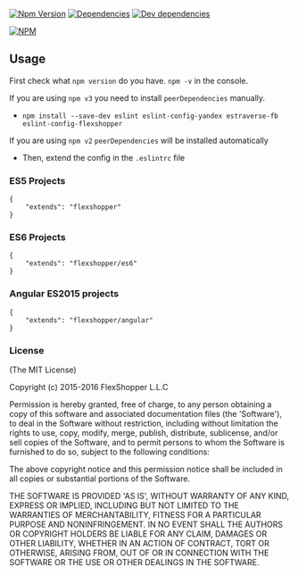 [![Npm Version][npm-badge]][npm-url]
[![Dependencies][david-badge]][david-url]
[![Dev dependencies][david-dev-badge]][david-url]
<!-- [![Build Status][travis-badge]][travis-url] -->

[![NPM](https://nodei.co/npm/eslint-config-flexshopper.png)](https://nodei.co/npm/eslint-config-flexshopper/)

[npm-badge]: https://badge.fury.io/js/eslint-config-flexshopper.svg
[npm-url]: https://badge.fury.io/js/eslint-config-flexshopper
[travis-badge]: https://travis-ci.org/flexshopper/eslint-config-flexshopper.svg?branch=master
[travis-url]: https://travis-ci.org/flexshopper/eslint-config-flexshopper
[david-badge]: https://david-dm.org/flexshopper/eslint-config-flexshopper.svg
[david-dev-badge]: https://david-dm.org/flexshopper/eslint-config-flexshopper/dev-status.svg
[david-url]: https://david-dm.org/flexshopper/eslint-config-flexshopper
[david-dev-url]: https://david-dm.org/flexshopper/eslint-config-flexshopper#info=devDependencies

## Usage

First check what `npm version` do you have. `npm -v` in the console.

If you are using `npm v3` you need to install `peerDependencies` manually.

- `npm install --save-dev eslint eslint-config-yandex estraverse-fb eslint-config-flexshopper`

If you are using `npm v2` `peerDependencies` will be installed automatically

- Then, extend the config in the `.eslintrc` file

### ES5 Projects
```
{
    "extends": "flexshopper"
}
```
### ES6 Projects
```
{
    "extends": "flexshopper/es6"
}
```
### Angular ES2015 projects
```
{
    "extends": "flexshopper/angular"
}
```

### License

(The MIT License)

Copyright (c) 2015-2016 FlexShopper L.L.C

Permission is hereby granted, free of charge, to any person obtaining a copy of this software and associated documentation files (the 'Software'), to deal in the Software without restriction, including without limitation the rights to use, copy, modify, merge, publish, distribute, sublicense, and/or sell copies of the Software, and to permit persons to whom the Software is furnished to do so, subject to the following conditions:

The above copyright notice and this permission notice shall be included in all copies or substantial portions of the Software.

THE SOFTWARE IS PROVIDED 'AS IS', WITHOUT WARRANTY OF ANY KIND, EXPRESS OR IMPLIED, INCLUDING BUT NOT LIMITED TO THE WARRANTIES OF MERCHANTABILITY, FITNESS FOR A PARTICULAR PURPOSE AND NONINFRINGEMENT. IN NO EVENT SHALL THE AUTHORS OR COPYRIGHT HOLDERS BE LIABLE FOR ANY CLAIM, DAMAGES OR OTHER LIABILITY, WHETHER IN AN ACTION OF CONTRACT, TORT OR OTHERWISE, ARISING FROM, OUT OF OR IN CONNECTION WITH THE SOFTWARE OR THE USE OR OTHER DEALINGS IN THE SOFTWARE.
